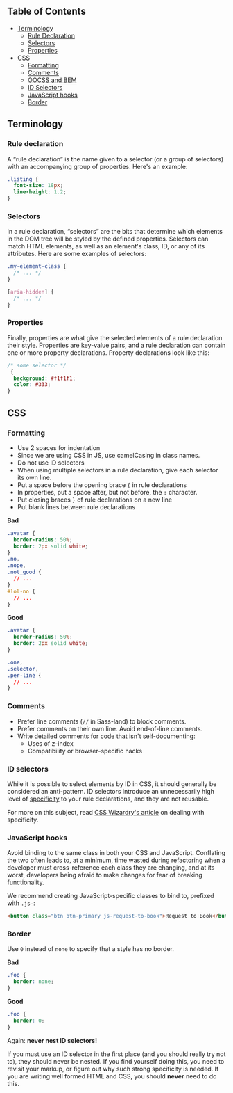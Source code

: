 ## Table of Contents

- [Terminology](#terminology)
  - [Rule Declaration](#rule-declaration)
  - [Selectors](#selectors)
  - [Properties](#properties)
- [CSS](#css)
  - [Formatting](#formatting)
  - [Comments](#comments)
  - [OOCSS and BEM](#oocss-and-bem)
  - [ID Selectors](#id-selectors)
  - [JavaScript hooks](#javascript-hooks)
  - [Border](#border)

## Terminology

### Rule declaration

A “rule declaration” is the name given to a selector (or a group of selectors) with an accompanying group of properties. Here's an example:

```css
.listing {
  font-size: 18px;
  line-height: 1.2;
}
```

### Selectors

In a rule declaration, “selectors” are the bits that determine which elements in the DOM tree will be styled by the defined properties. Selectors can match HTML elements, as well as an element's class, ID, or any of its attributes. Here are some examples of selectors:

```css
.my-element-class {
  /* ... */
}

[aria-hidden] {
  /* ... */
}
```

### Properties

Finally, properties are what give the selected elements of a rule declaration their style. Properties are key-value pairs, and a rule declaration can contain one or more property declarations. Property declarations look like this:

```css
/* some selector */
 {
  background: #f1f1f1;
  color: #333;
}
```

## CSS

### Formatting

- Use 2 spaces for indentation
- Since we are using CSS in JS, use camelCasing in class names.
- Do not use ID selectors
- When using multiple selectors in a rule declaration, give each selector its own line.
- Put a space before the opening brace `{` in rule declarations
- In properties, put a space after, but not before, the `:` character.
- Put closing braces `}` of rule declarations on a new line
- Put blank lines between rule declarations

**Bad**

```css
.avatar {
  border-radius: 50%;
  border: 2px solid white;
}
.no,
.nope,
.not_good {
  // ...
}
#lol-no {
  // ...
}
```

**Good**

```css
.avatar {
  border-radius: 50%;
  border: 2px solid white;
}

.one,
.selector,
.per-line {
  // ...
}
```

### Comments

- Prefer line comments (`//` in Sass-land) to block comments.
- Prefer comments on their own line. Avoid end-of-line comments.
- Write detailed comments for code that isn't self-documenting:
  - Uses of z-index
  - Compatibility or browser-specific hacks

### ID selectors

While it is possible to select elements by ID in CSS, it should generally be considered an anti-pattern. ID selectors introduce an unnecessarily high level of [specificity](https://developer.mozilla.org/en-US/docs/Web/CSS/Specificity) to your rule declarations, and they are not reusable.

For more on this subject, read [CSS Wizardry's article](http://csswizardry.com/2014/07/hacks-for-dealing-with-specificity/) on dealing with specificity.

### JavaScript hooks

Avoid binding to the same class in both your CSS and JavaScript. Conflating the two often leads to, at a minimum, time wasted during refactoring when a developer must cross-reference each class they are changing, and at its worst, developers being afraid to make changes for fear of breaking functionality.

We recommend creating JavaScript-specific classes to bind to, prefixed with `.js-`:

```html
<button class="btn btn-primary js-request-to-book">Request to Book</button>
```

### Border

Use `0` instead of `none` to specify that a style has no border.

**Bad**

```css
.foo {
  border: none;
}
```

**Good**

```css
.foo {
  border: 0;
}
```

Again: **never nest ID selectors!**

If you must use an ID selector in the first place (and you should really try not to), they should never be nested. If you find yourself doing this, you need to revisit your markup, or figure out why such strong specificity is needed. If you are writing well formed HTML and CSS, you should **never** need to do this.
